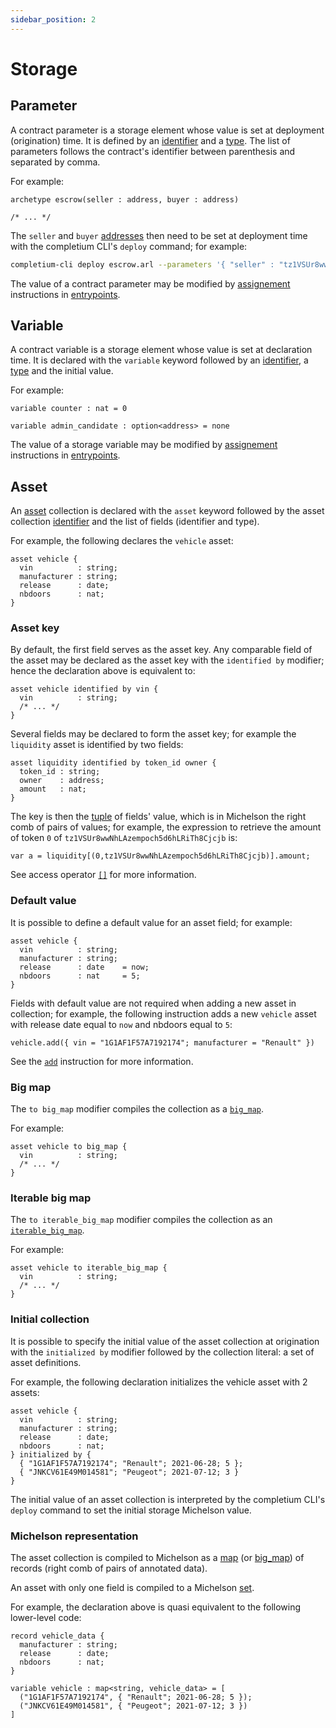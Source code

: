 ```yaml
---
sidebar_position: 2
---
```


# Storage


## Parameter

A contract parameter is a storage element whose value is set at deployment (origination) time. It is defined by an [identifier](/docs/reference/declarations/identifier) and a [type](/docs/reference/types). The list of parameters follows the contract's identifier between parenthesis and separated by comma.

For example:
```archetype
archetype escrow(seller : address, buyer : address)

/* ... */
```

The `seller` and `buyer` [addresses](/docs/reference/types#address) then need to be set at deployment time with the completium CLI's `deploy` command; for example:
```bash
completium-cli deploy escrow.arl --parameters '{ "seller" : "tz1VSUr8wwNhLAzempoch5d6hLRiTh8Cjcjb", "buyer" : "tz1aSkwEot3L2kmUvcoxzjMomb9mvBNuzFK6" }'
```

The value of a contract parameter may be modified by [assignement](/docs/reference/instructions/assignment) instructions in [entrypoints](/docs/reference/declarations/entrypoint).

## Variable

A contract variable is a storage element whose value is set at declaration time. It is declared with the `variable` keyword followed by an [identifier](/docs/reference/declarations/identifier), a [type](/docs/reference/types) and the initial value.

For example:
```archetype
variable counter : nat = 0
```

```archetype
variable admin_candidate : option<address> = none
```

The value of a storage variable may be modified by [assignement](/docs/reference/instructions/assignment) instructions in [entrypoints](/docs/reference/declarations/entrypoint).

## Asset

An [asset](/docs/asset) collection is declared with the `asset` keyword followed by the asset collection [identifier](/docs/reference/declarations/identifier) and the list of fields (identifier and type).

For example, the following declares the `vehicle` asset:
```archetype
asset vehicle {
  vin          : string;
  manufacturer : string;
  release      : date;
  nbdoors      : nat;
}
```

### Asset key

By default, the first field serves as the asset key. Any comparable field of the asset may be declared as the asset key with the `identified by` modifier; hence the declaration above is equivalent to:
```archetype
asset vehicle identified by vin {
  vin          : string;
  /* ... */
}
```
Several fields may be declared to form the asset key; for example the `liquidity` asset is identified by two fields:
```archetype
asset liquidity identified by token_id owner {
  token_id : string;
  owner    : address;
  amount   : nat;
}
```

The key is then the [tuple](/docs/reference/types#tuple) of fields' value, which is in Michelson the right comb of pairs of values; for example, the expression to retrieve the amount of token `0` of `tz1VSUr8wwNhLAzempoch5d6hLRiTh8Cjcjb` is:
```archetype
var a = liquidity[(0,tz1VSUr8wwNhLAzempoch5d6hLRiTh8Cjcjb)].amount;
```

See access operator [`[]`](/docs/reference/expressions/asset#ak--asset_keyaf) for more information.

### Default value

It is possible to define a default value for an asset field; for example:
```archetype
asset vehicle {
  vin          : string;
  manufacturer : string;
  release      : date    = now;
  nbdoors      : nat     = 5;
}
```

Fields with default value are not required when adding a new asset in collection; for example, the following instruction adds a new `vehicle` asset with release date equal to `now` and nbdoors equal to `5`:
```archetype
vehicle.add({ vin = "1G1AF1F57A7192174"; manufacturer = "Renault" })
```

See the [`add`](/docs/reference/instructions/asset#aadda) instruction for more information.

### Big map

The `to big_map` modifier compiles the collection as a [`big_map`](/docs/reference/types#big_map<K,%20V>).

For example:
```archetype
asset vehicle to big_map {
  vin          : string;
  /* ... */
}
```

### Iterable big map

The `to iterable_big_map` modifier compiles the collection as an [`iterable_big_map`](/docs/reference/types#iterable_big_map<K,%20V>).

For example:
```archetype
asset vehicle to iterable_big_map {
  vin          : string;
  /* ... */
}
```

### Initial collection

It is possible to specify the initial value of the asset collection at origination with the `initialized by` modifier followed by the collection literal: a set of asset definitions.

For example, the following declaration initializes the vehicle asset with 2 assets:
```archetype
asset vehicle {
  vin          : string;
  manufacturer : string;
  release      : date;
  nbdoors      : nat;
} initialized by {
  { "1G1AF1F57A7192174"; "Renault"; 2021-06-28; 5 };
  { "JNKCV61E49M014581"; "Peugeot"; 2021-07-12; 3 }
}
```

The initial value of an asset collection is interpreted by the completium CLI's `deploy` command to set the initial storage Michelson value.

### Michelson representation

The asset collection is compiled to Michelson as a [map](/docs/reference/types#map<K,%20V>) (or [big_map](/docs/reference/types#big_map<K,%20V>)) of records (right comb of pairs of annotated data).

An asset with only one field is compiled to a Michelson [set](/docs/reference/types#set<T>).

For example, the declaration above is quasi equivalent to the following lower-level code:

```archetype
record vehicle_data {
  manufacturer : string;
  release      : date;
  nbdoors      : nat;
}

variable vehicle : map<string, vehicle_data> = [
  ("1G1AF1F57A7192174", { "Renault"; 2021-06-28; 5 });
  ("JNKCV61E49M014581", { "Peugeot"; 2021-07-12; 3 })
]
```
